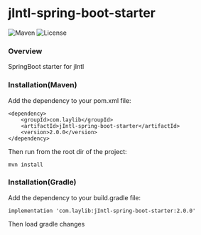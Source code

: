 # jIntl-spring-boot-starter
![Maven](https://img.shields.io/maven-central/v/com.laylib/jIntl-spring-boot-starter.svg)
![License](https://img.shields.io/github/license/LayGit/jIntl-spring-boot-starter.svg)

### Overview

SpringBoot starter for jIntl

### Installation(Maven)

Add the dependency to your pom.xml file:

```
<dependency>
    <groupId>com.laylib</groupId>
    <artifactId>jIntl-spring-boot-starter</artifactId>
    <version>2.0.0</version>
</dependency>
```

Then run from the root dir of the project:

```
mvn install
```

### Installation(Gradle)

Add the dependency to your build.gradle file:

```
implementation 'com.laylib:jIntl-spring-boot-starter:2.0.0'
```

Then load gradle changes